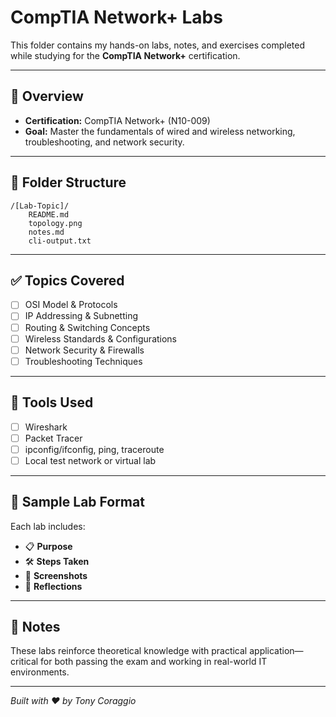 # CompTIA Network+ Labs

This folder contains my hands-on labs, notes, and exercises completed while studying for the **CompTIA Network+** certification.

---

## 🧠 Overview

- **Certification:** CompTIA Network+ (N10-009)
- **Goal:** Master the fundamentals of wired and wireless networking, troubleshooting, and network security.

---

## 📁 Folder Structure

```
/[Lab-Topic]/
    README.md
    topology.png
    notes.md
    cli-output.txt
```

---

## ✅ Topics Covered

- [ ] OSI Model & Protocols
- [ ] IP Addressing & Subnetting
- [ ] Routing & Switching Concepts
- [ ] Wireless Standards & Configurations
- [ ] Network Security & Firewalls
- [ ] Troubleshooting Techniques

---

## 🧰 Tools Used

- [ ] Wireshark
- [ ] Packet Tracer
- [ ] ipconfig/ifconfig, ping, traceroute
- [ ] Local test network or virtual lab

---

## 🧪 Sample Lab Format

Each lab includes:
- 📋 **Purpose**
- 🛠️ **Steps Taken**
- 📸 **Screenshots**
- 🧠 **Reflections**

---

## 📌 Notes

These labs reinforce theoretical knowledge with practical application—critical for both passing the exam and working in real-world IT environments.

---

*Built with ❤️ by Tony Coraggio*
